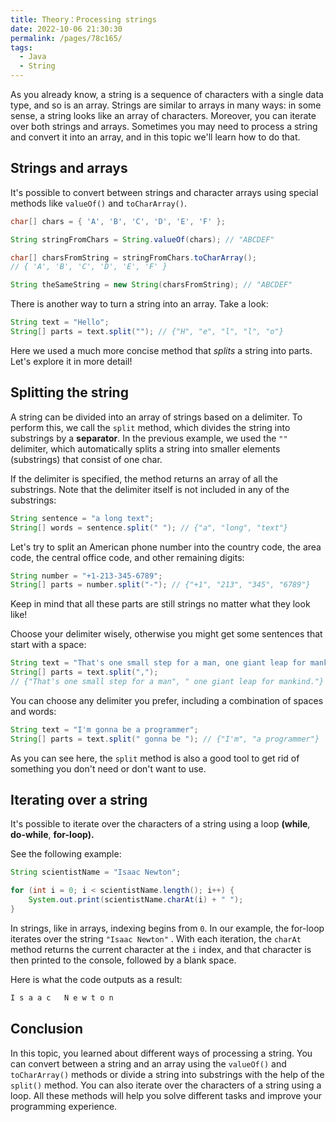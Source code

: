 ```yaml
---
title: Theory：Processing strings
date: 2022-10-06 21:30:30
permalink: /pages/78c165/
tags:
  - Java
  - String
---
```

As you already know, a string is a sequence of characters with a single data type, and so is an array. Strings are similar to arrays in many ways: in some sense, a string looks like an array of characters. Moreover, you can iterate over both strings and arrays. Sometimes you may need to process a string and convert it into an array, and in this topic we'll learn how to do that.

## Strings and arrays

It's possible to convert between strings and character arrays using special methods like `valueOf()` and `toCharArray()`.

```java
char[] chars = { 'A', 'B', 'C', 'D', 'E', 'F' };

String stringFromChars = String.valueOf(chars); // "ABCDEF"

char[] charsFromString = stringFromChars.toCharArray(); 
// { 'A', 'B', 'C', 'D', 'E', 'F' }

String theSameString = new String(charsFromString); // "ABCDEF"
```

There is another way to turn a string into an array. Take a look:

```java
String text = "Hello";
String[] parts = text.split(""); // {"H", "e", "l", "l", "o"}
```

Here we used a much more concise method that *splits* a string into parts. Let's explore it in more detail!

## Splitting the string

A string can be divided into an array of strings based on a delimiter. To perform this, we call the `split` method, which divides the string into substrings by a **separator**. In the previous example, we used the `""` delimiter, which automatically splits a string into smaller elements (substrings) that consist of one char.

If the delimiter is specified, the method returns an array of all the substrings. Note that the delimiter itself is not included in any of the substrings:

```java
String sentence = "a long text";
String[] words = sentence.split(" "); // {"a", "long", "text"}
```

Let's try to split an American phone number into the country code, the area code, the central office code, and other remaining digits:

```java
String number = "+1-213-345-6789";
String[] parts = number.split("-"); // {"+1", "213", "345", "6789"}
```

Keep in mind that all these parts are still strings no matter what they look like!

Choose your delimiter wisely, otherwise you might get some sentences that start with a space:

```java
String text = "That's one small step for a man, one giant leap for mankind.";
String[] parts = text.split(","); 
// {"That's one small step for a man", " one giant leap for mankind."}
```

You can choose any delimiter you prefer, including a combination of spaces and words:

```java
String text = "I'm gonna be a programmer";
String[] parts = text.split(" gonna be "); // {"I'm", "a programmer"}
```

As you can see here, the `split` method is also a good tool to get rid of something you don't need or don't want to use.

## Iterating over a string

It's possible to iterate over the characters of a string using a loop **(while**, **do-while**, **for-loop).**

See the following example:

```java
String scientistName = "Isaac Newton";

for (int i = 0; i < scientistName.length(); i++) {
    System.out.print(scientistName.charAt(i) + " ");
}
```

In strings, like in arrays, indexing begins from `0`. In our example, the for-loop iterates over the string `"Isaac Newton"` . With each iteration, the `charAt` method returns the current character at the `i` index, and that character is then printed to the console, followed by a blank space.

Here is what the code outputs as a result:

```java
I s a a c   N e w t o n 
```

## Conclusion

In this topic, you learned about different ways of processing a string. You can convert between a string and an array using the `valueOf()` and `toCharArray()` methods or divide a string into substrings with the help of the `split()` method. You can also iterate over the characters of a string using a loop. All these methods will help you solve different tasks and improve your programming experience.